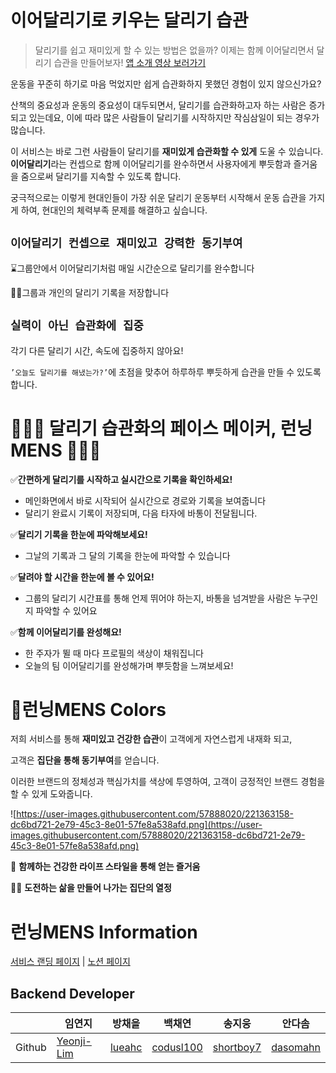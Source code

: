 # 이어달리기로 키우는 달리기 습관

> 달리기를 쉽고 재미있게 할 수 있는 방법은 없을까?
> 이제는 함께 이어달리면서 달리기 습관을 만들어보자!
> [앱 소개 영상 보러가기](https://www.youtube.com/watch?v=3TajtI-R54U&ab_channel=%EC%9E%84%EC%97%B0%EC%A7%80)
> 

운동을 꾸준히 하기로 마음 먹었지만 쉽게 습관화하지 못했던 경험이 있지 않으신가요?

산책의 중요성과 운동의 중요성이 대두되면서, 달리기를 습관화하고자 하는 사람은 증가되고 있는데요, 이에 따라 많은 사람들이 달리기를 시작하지만 작심삼일이 되는 경우가 많습니다.

이 서비스는 바로 그런 사람들이 달리기를 **재미있게 습관화할 수 있게** 도울 수 있습니다. **이어달리기**라는 컨셉으로 함께 이어달리기를 완수하면서 사용자에게 뿌듯함과 즐거움을 줌으로써 달리기를 지속할 수 있도록 합니다.

궁극적으로는 이렇게 현대인들이 가장 쉬운 달리기 운동부터 시작해서 운동 습관을 가지게 하여, 현대인의 체력부족 문제를 해결하고 싶습니다.

## **`이어달리기 컨셉으로 재미있고 강력한 동기부여`**

⌛그룹안에서 이어달리기처럼 매일 시간순으로 달리기를 완수합니다

🏃🏻그룹과 개인의 달리기 기록을 저장합니다

## **`실력이 아닌 습관화에 집중`**

각기 다른 달리기 시간, 속도에 집중하지 않아요!

`’오늘도 달리기를 해냈는가?’`에 초점을 맞추어 하루하루 뿌듯하게 습관을 만들 수 있도록 합니다.

# 🏃🏻‍♂️ 달리기 습관화의 페이스 메이커, 런닝MENS 🏃🏻‍♀️

✅**간편하게 달리기를 시작하고 실시간으로 기록을 확인하세요!**

- 메인화면에서 바로 시작되어 실시간으로 경로와 기록을 보여줍니다
- 달리기 완료시 기록이 저장되며, 다음 타자에 바통이 전달됩니다.

✅**달리기 기록을 한눈에 파악해보세요!**

- 그날의 기록과 그 달의 기록을 한눈에 파악할 수 있습니다

✅**달려야 할 시간을 한눈에 볼 수 있어요!**

- 그룹의 달리기 시간표를 통해 언제 뛰어야 하는지, 바통을 넘겨받을 사람은 누구인지 파악할 수 있어요

✅**함께 이어달리기를 완성해요!**

- 한 주자가 뛸 때 마다 프로필의 색상이 채워집니다
- 오늘의 팀 이어달리기를 완성해가며 뿌듯함을 느껴보세요!

# 🎨런닝MENS Colors

저희 서비스를 통해 **재미있고 건강한 습관**이 고객에게 자연스럽게 내재화 되고, 

고객은 **집단을 통해 동기부여**를 얻습니다.

이러한 브랜드의 정체성과 핵심가치를 색상에 투영하여, 고객이 긍정적인 브랜드 경험을 할 수 있게 도와줍니다.

![https://user-images.githubusercontent.com/57888020/221363158-dc6bd721-2e79-45c3-8e01-57fe8a538afd.png](https://user-images.githubusercontent.com/57888020/221363158-dc6bd721-2e79-45c3-8e01-57fe8a538afd.png)

🧡 **함께하는 건강한 라이프 스타일을 통해 얻는 즐거움**

🏃🏼 **도전하는 삶을 만들어 나가는 집단의 열정**

# 런닝MENS Information

<A href = "https://www.makeus.in/ab1c760c-a7c4-45ed-82e5-1a47417c7490"> 서비스 랜딩 페이지</A> | <A href = "https://www.makeus.in/ec746fc0-794b-45c3-a672-ba0a6c184b18"> 노션 페이지 </A> 

## Backend Developer

|  | 임연지 | 방채을 | 백채연 | 송지웅 | 안다솜 |
| --- | --- | --- | --- | --- | --- |
| Github | <A href = "https://github.com/lueahc"> Yeonji-Lim </A> | <A href = "https://github.com/lueahc"> lueahc </A> | <A href = "https://github.com/codusl100"> codusl100 </A> | <A href = "https://github.com/isExample"> shortboy7 </A> | <A href = "https://github.com/Gyulguma"> dasomahn </A> |
